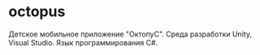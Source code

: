 # octopus
Детское мобильное приложение "ОктопуС". Среда разработки Unity, Visual Studio. Язык программирования C#.
